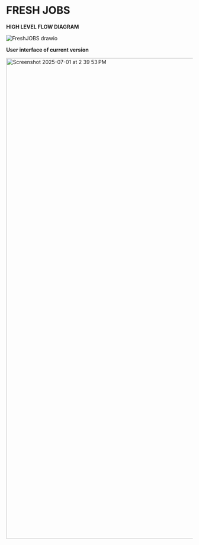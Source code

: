 <h1>FRESH JOBS</h1>


<b>HIGH LEVEL FLOW DIAGRAM</b>


![FreshJOBS drawio](https://github.com/user-attachments/assets/f07d033e-7d84-40b6-be69-41421ca325a3)

<b> User interface of current version </b>

<img width="1297" alt="Screenshot 2025-07-01 at 2 39 53 PM" src="https://github.com/user-attachments/assets/22d65c9f-0c9a-4fe2-a318-71b3722c366f" />
